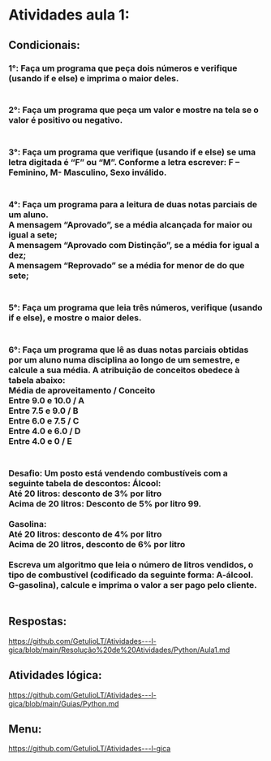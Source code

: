 # Atividades aula 1:

## Condicionais:
<h3>
1°: Faça um programa que peça dois números e verifique (usando if e else) e imprima o maior deles.<br><br>

<h3>
2°: Faça um programa que peça um valor e mostre na tela se o valor é positivo ou negativo.<br><br>

<h3>
3°: Faça um programa que verifique (usando if e else) se uma letra digitada é “F” ou “M”. Conforme a letra escrever: F – Feminino, M- Masculino, Sexo inválido.<br><br>

<h3>
4°: Faça um programa para a leitura de duas notas parciais de um aluno.<br>
A mensagem “Aprovado”, se a média alcançada for maior ou igual a sete;<br>
A mensagem “Aprovado com Distinção”, se a média for igual a dez;<br>
A mensagem “Reprovado” se a média for menor de do que sete;<br><br>

<h3>
5°: Faça um programa que leia três números, verifique (usando if e else), e mostre o maior deles.<br><br>

<h3>
6°: Faça um programa que lê as duas notas parciais obtidas por um aluno numa disciplina ao longo de um semestre, e calcule a sua média. A atribuição de conceitos obedece à tabela abaixo:  <br>
Média de aproveitamento    /    Conceito <br>
Entre 9.0 e 10.0           /        A <br>
Entre 7.5 e 9.0            /        B <br>
Entre 6.0 e 7.5            /        C <br>
Entre 4.0 e 6.0            /        D <br>
Entre 4.0 e 0              /        E  <br><br>

<h3>
Desafio: Um posto está vendendo combustíveis com a seguinte tabela de descontos:   Álcool:<br>
Até 20 litros: desconto de 3% por litro<br>
Acima de 20 litros: Desconto de 5% por litro 99.<br><br>
Gasolina:<br>
Até 20 litros: desconto de 4% por litro<br>
Acima de 20 litros, desconto de 6% por litro<br><br>
Escreva um algoritmo que leia o número de litros vendidos, o tipo de combustível (codificado da seguinte forma: A-álcool. G-gasolina), calcule e imprima o valor a ser pago pelo cliente.  
<br><br>

## Respostas: <br>
https://github.com/GetulioLT/Atividades---l-gica/blob/main/Resolução%20de%20Atividades/Python/Aula1.md
## Atividades lógica: <br>
https://github.com/GetulioLT/Atividades---l-gica/blob/main/Guias/Python.md
## Menu:
https://github.com/GetulioLT/Atividades---l-gica